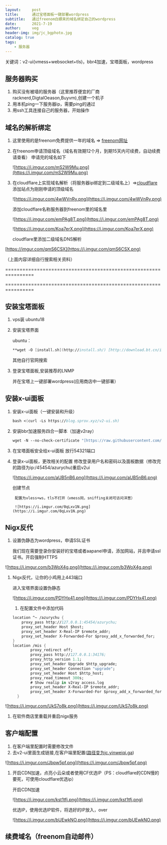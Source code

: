 ```yaml
---
layout:     post
title:      通过宝塔面板一键部署wordpress
subtitle:   通过freenom白嫖来的域名绑定自己的wordpress
date:       2021-7-19
author:     veg
header-img: img/jc_bgphoto.jpg
catalog: true
tags:
    - 服务器
---
```

关键词：v2-ui(vmess+websocket+tls)，bbr4加速，宝塔面板，wordpress

## 服务器购买

1. 购买没有被墙的服务器（这里推荐便宜的厂商racknerd,DigtalOeason,Buyvm),创建一个机子
2. 用本机ping一下服务器ip，需要ping的通过
3. 用ssh工具连接自己的服务器，开始操作

## 域名的解析绑定

1. 这里使用的是freenom免费提供一年的域名 ⇒ [freenom网址](https://www.freenom.com/) 
2. 在freenom申请顶级域名（域名有效期12个月，到期15天内可续费，自动续费请查看）
    申请完的域名如下

    ![https://i.imgur.com/mS2W9Mu.png](https://i.imgur.com/mS2W9Mu.png)

3. 在cloudflare上实现域名解析（将服务器ip绑定到二级域名上）⇒[cloudflare](https://www.cloudflare.com/)
    添加站点为刚刚申请的顶级域名

    ![https://i.imgur.com/4wWVnRy.png](https://i.imgur.com/4wWVnRy.png)

    添加cloudflare名称服务器到freenom里的域名里

    ![https://i.imgur.com/emPAg8T.png](https://i.imgur.com/emPAg8T.png)

    ![https://i.imgur.com/Koa7erX.png](https://i.imgur.com/Koa7erX.png)

    cloudflare里添加二级域名DNS解析

[https://imgur.com/qmS6CSX](https://i.imgur.com/qmS6CSX.png)

（上面内容详细自行搜索相关资料）

================================================================

================================================================

## 安装宝塔面板

1. vps装 ubuntu18
2. 安装宝塔界面

    ubuntu：

    ```fsharp
    **wget -O [install.sh](http://install.sh/) [http://download.bt.cn/install/install-ubuntu_6.0.sh](http://download.bt.cn/install/install-ubuntu_6.0.sh) && sudo bash [install.sh](http://install.sh/)**
    ```

    其他自行官网搜索

3. 登录宝塔面板,安装推荐的LNMP

    并在宝塔上一键部署wordpress(应用商店中一键部署）

## 安装x-ui面板

1. 安装x-ui面板（一键安装和升级）

    ```fsharp
    bash <(curl -Ls https://blog.sprov.xyz/v2-ui.sh)
    ```

2. 安装bbr加速服务四合一脚本（加速v2ray）

    ```fsharp
    wget -N --no-check-certificate "[https://raw.githubusercontent.com/chiakge/Linux-NetSpeed/master/tcp.sh](https://raw.githubusercontent.com/chiakge/Linux-NetSpeed/master/tcp.sh)" && chmod +x [tcp.sh](http://tcp.sh/) && ./tcp.sh
    ```

3. 在宝塔面板安全给x-ui面板 放行54321端口
4. 登录x-ui面板，更改相关的配置
    修改登录用户名和密码以及面板数据（修改完的路径为ip:/45454/azurychu)重启v2ui

    ![https://i.imgur.com/aUB5nB6.png](https://i.imgur.com/aUB5nB6.png)

    创建节点

        配置为vless+ws，tls不打开（vmess同，sniffing关闭可访问洋葱）

        ![https://i.imgur.com/0qLxv1N.png](https://i.imgur.com/0qLxv1N.png)

## Nigx反代

1. 设置伪静态为wordpress，申请SSL证书

    我们现在需要登录你安装好的宝塔或者aapanel申请，添加网站，并且申请ssl证书。开启强制HTTPS

![https://i.imgur.com/b3WoX4g.png](https://i.imgur.com/b3WoX4g.png)

1. Nigx反代，让你的小鸡用上443端口

    进入宝塔界面设置伪静态

    ![https://i.imgur.com/PDYHx41.png](https://i.imgur.com/PDYHx41.png)

    1. 在配置文件中添加代码

    ```fsharp
    location ^~ /azurychu {
        proxy_pass http://127.0.0.1:45454/azurychu; 
        proxy_set_header Host $host;
        proxy_set_header X-Real-IP $remote_addr;
        proxy_set_header X-Forwarded-For $proxy_add_x_forwarded_for;
    }
    location /mis {
            proxy_redirect off;
            proxy_pass http://127.0.0.1:34176;
            proxy_http_version 1.1;
            proxy_set_header Upgrade $http_upgrade;
            proxy_set_header Connection "upgrade";
            proxy_set_header Host $http_host;
            proxy_read_timeout 300s;
            # Show realip in v2ray access.log
            proxy_set_header X-Real-IP $remote_addr;
            proxy_set_header X-Forwarded-For $proxy_add_x_forwarded_for;
      }
    ```

![https://i.imgur.com/UkS7o8k.png](https://i.imgur.com/UkS7o8k.png)

1. 在软件商店里重载并重启nigx服务

## 客户端配置

1. 在客户端里配置时需要修改文件
2. 去v2-ui里面生成链接,在客户端里配置([路径变为jc.yinweiqi.ga](http://xn--jc-tz2c54t3kqcw9d.yinweiqi.ga/))

![https://i.imgur.com/Jbpw5pf.png](https://i.imgur.com/Jbpw5pf.png)

1. 开启CDN加速，点亮小云朵或者使用CF优选IP（PS：cloudflare的CDN慢的要死，可使用cloudflare优选ip）

    开启CDN加速

    ![https://i.imgur.com/kst1tfj.png](https://i.imgur.com/kst1tfj.png)

    优选IP，使用优选IP软件，将选好的IP放入，over

    ![https://i.imgur.com/bUEwkNO.png](https://i.imgur.com/bUEwkNO.png)

## 续费域名（freenom自动邮件）